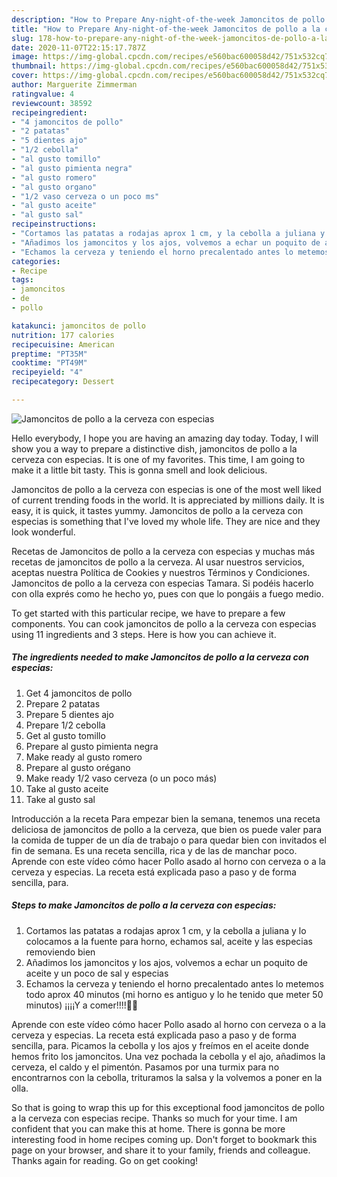```yaml
---
description: "How to Prepare Any-night-of-the-week Jamoncitos de pollo a la cerveza con especias"
title: "How to Prepare Any-night-of-the-week Jamoncitos de pollo a la cerveza con especias"
slug: 178-how-to-prepare-any-night-of-the-week-jamoncitos-de-pollo-a-la-cerveza-con-especias
date: 2020-11-07T22:15:17.787Z
image: https://img-global.cpcdn.com/recipes/e560bac600058d42/751x532cq70/jamoncitos-de-pollo-a-la-cerveza-con-especias-foto-principal.jpg
thumbnail: https://img-global.cpcdn.com/recipes/e560bac600058d42/751x532cq70/jamoncitos-de-pollo-a-la-cerveza-con-especias-foto-principal.jpg
cover: https://img-global.cpcdn.com/recipes/e560bac600058d42/751x532cq70/jamoncitos-de-pollo-a-la-cerveza-con-especias-foto-principal.jpg
author: Marguerite Zimmerman
ratingvalue: 4
reviewcount: 38592
recipeingredient:
- "4 jamoncitos de pollo"
- "2 patatas"
- "5 dientes ajo"
- "1/2 cebolla"
- "al gusto tomillo"
- "al gusto pimienta negra"
- "al gusto romero"
- "al gusto organo"
- "1/2 vaso cerveza o un poco ms"
- "al gusto aceite"
- "al gusto sal"
recipeinstructions:
- "Cortamos las patatas a rodajas aprox 1 cm, y la cebolla a juliana y lo colocamos a la fuente para horno, echamos sal, aceite y las especias removiendo bien"
- "Añadimos los jamoncitos y los ajos, volvemos a echar un poquito de aceite y un poco de sal y especias"
- "Echamos la cerveza y teniendo el horno precalentado antes lo metemos todo aprox 40 minutos (mi horno es antiguo y lo he tenido que meter 50 minutos) ¡¡¡¡Y a comer!!!!🤤😋"
categories:
- Recipe
tags:
- jamoncitos
- de
- pollo

katakunci: jamoncitos de pollo 
nutrition: 177 calories
recipecuisine: American
preptime: "PT35M"
cooktime: "PT49M"
recipeyield: "4"
recipecategory: Dessert

---
```



![Jamoncitos de pollo a la cerveza con especias](https://img-global.cpcdn.com/recipes/e560bac600058d42/751x532cq70/jamoncitos-de-pollo-a-la-cerveza-con-especias-foto-principal.jpg)

Hello everybody, I hope you are having an amazing day today. Today, I will show you a way to prepare a distinctive dish, jamoncitos de pollo a la cerveza con especias. It is one of my favorites. This time, I am going to make it a little bit tasty. This is gonna smell and look delicious.

Jamoncitos de pollo a la cerveza con especias is one of the most well liked of current trending foods in the world. It is appreciated by millions daily. It is easy, it is quick, it tastes yummy. Jamoncitos de pollo a la cerveza con especias is something that I've loved my whole life. They are nice and they look wonderful.

Recetas de Jamoncitos de pollo a la cerveza con especias y muchas más recetas de jamoncitos de pollo a la cerveza. Al usar nuestros servicios, aceptas nuestra Política de Cookies y nuestros Términos y Condiciones. Jamoncitos de pollo a la cerveza con especias Tamara. Si podéis hacerlo con olla exprés como he hecho yo, pues con que lo pongáis a fuego medio.


To get started with this particular recipe, we have to prepare a few components. You can cook jamoncitos de pollo a la cerveza con especias using 11 ingredients and 3 steps. Here is how you can achieve it.

<!--inarticleads1-->

##### The ingredients needed to make Jamoncitos de pollo a la cerveza con especias:

1. Get 4 jamoncitos de pollo
1. Prepare 2 patatas
1. Prepare 5 dientes ajo
1. Prepare 1/2 cebolla
1. Get al gusto tomillo
1. Prepare al gusto pimienta negra
1. Make ready al gusto romero
1. Prepare al gusto orégano
1. Make ready 1/2 vaso cerveza (o un poco más)
1. Take al gusto aceite
1. Take al gusto sal


Introducción a la receta Para empezar bien la semana, tenemos una receta deliciosa de jamoncitos de pollo a la cerveza, que bien os puede valer para la comida de tupper de un día de trabajo o para quedar bien con invitados el fin de semana. Es una receta sencilla, rica y de las de manchar poco. Aprende con este vídeo cómo hacer Pollo asado al horno con cerveza o a la cerveza y especias. La receta está explicada paso a paso y de forma sencilla, para. 

<!--inarticleads2-->

##### Steps to make Jamoncitos de pollo a la cerveza con especias:

1. Cortamos las patatas a rodajas aprox 1 cm, y la cebolla a juliana y lo colocamos a la fuente para horno, echamos sal, aceite y las especias removiendo bien
1. Añadimos los jamoncitos y los ajos, volvemos a echar un poquito de aceite y un poco de sal y especias
1. Echamos la cerveza y teniendo el horno precalentado antes lo metemos todo aprox 40 minutos (mi horno es antiguo y lo he tenido que meter 50 minutos) ¡¡¡¡Y a comer!!!!🤤😋


Aprende con este vídeo cómo hacer Pollo asado al horno con cerveza o a la cerveza y especias. La receta está explicada paso a paso y de forma sencilla, para. Picamos la cebolla y los ajos y freímos en el aceite donde hemos frito los jamoncitos. Una vez pochada la cebolla y el ajo, añadimos la cerveza, el caldo y el pimentón. Pasamos por una turmix para no encontrarnos con la cebolla, trituramos la salsa y la volvemos a poner en la olla. 

So that is going to wrap this up for this exceptional food jamoncitos de pollo a la cerveza con especias recipe. Thanks so much for your time. I am confident that you can make this at home. There is gonna be more interesting food in home recipes coming up. Don't forget to bookmark this page on your browser, and share it to your family, friends and colleague. Thanks again for reading. Go on get cooking!
